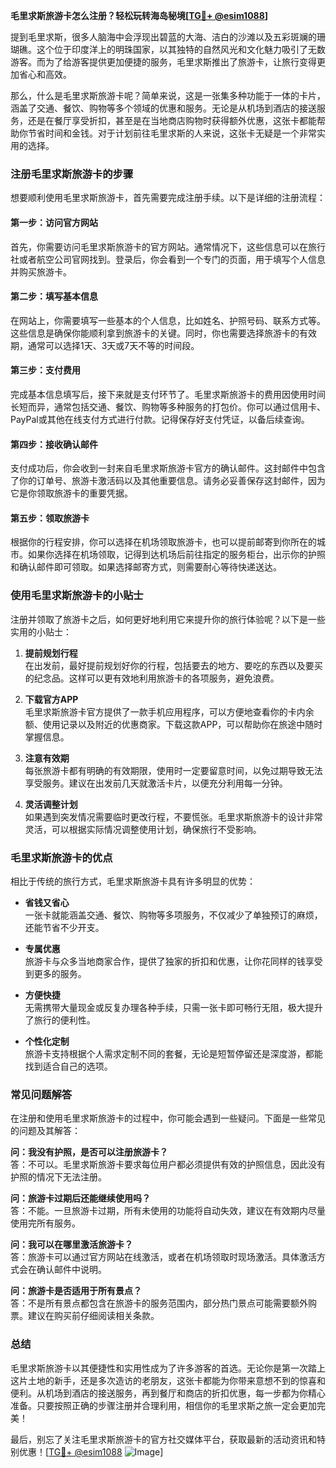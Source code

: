 **毛里求斯旅游卡怎么注册？轻松玩转海岛秘境[[TG💪+ @esim1088](https://t.me/s/esim1088)]**

提到毛里求斯，很多人脑海中会浮现出碧蓝的大海、洁白的沙滩以及五彩斑斓的珊瑚礁。这个位于印度洋上的明珠国家，以其独特的自然风光和文化魅力吸引了无数游客。而为了给游客提供更加便捷的服务，毛里求斯推出了旅游卡，让旅行变得更加省心和高效。

那么，什么是毛里求斯旅游卡呢？简单来说，这是一张集多种功能于一体的卡片，涵盖了交通、餐饮、购物等多个领域的优惠和服务。无论是从机场到酒店的接送服务，还是在餐厅享受折扣，甚至是在当地商店购物时获得额外优惠，这张卡都能帮助你节省时间和金钱。对于计划前往毛里求斯的人来说，这张卡无疑是一个非常实用的选择。

### **注册毛里求斯旅游卡的步骤**

想要顺利使用毛里求斯旅游卡，首先需要完成注册手续。以下是详细的注册流程：

#### **第一步：访问官方网站**
首先，你需要访问毛里求斯旅游卡的官方网站。通常情况下，这些信息可以在旅行社或者航空公司官网找到。登录后，你会看到一个专门的页面，用于填写个人信息并购买旅游卡。

#### **第二步：填写基本信息**
在网站上，你需要填写一些基本的个人信息，比如姓名、护照号码、联系方式等。这些信息是确保你能顺利拿到旅游卡的关键。同时，你也需要选择旅游卡的有效期，通常可以选择1天、3天或7天不等的时间段。

#### **第三步：支付费用**
完成基本信息填写后，接下来就是支付环节了。毛里求斯旅游卡的费用因使用时间长短而异，通常包括交通、餐饮、购物等多种服务的打包价。你可以通过信用卡、PayPal或其他在线支付方式进行付款。记得保存好支付凭证，以备后续查询。

#### **第四步：接收确认邮件**
支付成功后，你会收到一封来自毛里求斯旅游卡官方的确认邮件。这封邮件中包含了你的订单号、旅游卡激活码以及其他重要信息。请务必妥善保存这封邮件，因为它是你领取旅游卡的重要凭据。

#### **第五步：领取旅游卡**
根据你的行程安排，你可以选择在机场领取旅游卡，也可以提前邮寄到你所在的城市。如果你选择在机场领取，记得到达机场后前往指定的服务柜台，出示你的护照和确认邮件即可领取。如果选择邮寄方式，则需要耐心等待快递送达。

### **使用毛里求斯旅游卡的小贴士**

注册并领取了旅游卡之后，如何更好地利用它来提升你的旅行体验呢？以下是一些实用的小贴士：

1. **提前规划行程**  
   在出发前，最好提前规划好你的行程，包括要去的地方、要吃的东西以及要买的纪念品。这样可以更有效地利用旅游卡的各项服务，避免浪费。

2. **下载官方APP**  
   毛里求斯旅游卡官方提供了一款手机应用程序，可以方便地查看你的卡内余额、使用记录以及附近的优惠商家。下载这款APP，可以帮助你在旅途中随时掌握信息。

3. **注意有效期**  
   每张旅游卡都有明确的有效期限，使用时一定要留意时间，以免过期导致无法享受服务。建议在出发前几天就激活卡片，以便充分利用每一分钟。

4. **灵活调整计划**  
   如果遇到突发情况需要临时更改行程，不要慌张。毛里求斯旅游卡的设计非常灵活，可以根据实际情况调整使用计划，确保旅行不受影响。

### **毛里求斯旅游卡的优点**

相比于传统的旅行方式，毛里求斯旅游卡具有许多明显的优势：

- **省钱又省心**  
  一张卡就能涵盖交通、餐饮、购物等多项服务，不仅减少了单独预订的麻烦，还能节省不少开支。
  
- **专属优惠**  
  旅游卡与众多当地商家合作，提供了独家的折扣和优惠，让你花同样的钱享受到更多的服务。

- **方便快捷**  
  无需携带大量现金或反复办理各种手续，只需一张卡即可畅行无阻，极大提升了旅行的便利性。

- **个性化定制**  
  旅游卡支持根据个人需求定制不同的套餐，无论是短暂停留还是深度游，都能找到适合自己的选项。

### **常见问题解答**

在注册和使用毛里求斯旅游卡的过程中，你可能会遇到一些疑问。下面是一些常见的问题及其解答：

**问：我没有护照，是否可以注册旅游卡？**  
答：不可以。毛里求斯旅游卡要求每位用户都必须提供有效的护照信息，因此没有护照的情况下无法注册。

**问：旅游卡过期后还能继续使用吗？**  
答：不能。一旦旅游卡过期，所有未使用的功能将自动失效，建议在有效期内尽量使用完所有服务。

**问：我可以在哪里激活旅游卡？**  
答：旅游卡可以通过官方网站在线激活，或者在机场领取时现场激活。具体激活方式会在确认邮件中说明。

**问：旅游卡是否适用于所有景点？**  
答：不是所有景点都包含在旅游卡的服务范围内，部分热门景点可能需要额外购票。建议在购买前仔细阅读相关条款。

### **总结**

毛里求斯旅游卡以其便捷性和实用性成为了许多游客的首选。无论你是第一次踏上这片土地的新手，还是多次造访的老朋友，这张卡都能为你带来意想不到的惊喜和便利。从机场到酒店的接送服务，再到餐厅和商店的折扣优惠，每一步都为你精心准备。只要按照正确的步骤注册并合理利用，相信你的毛里求斯之旅一定会更加完美！

最后，别忘了关注毛里求斯旅游卡的官方社交媒体平台，获取最新的活动资讯和特别优惠！[[TG💪+ @esim1088](https://t.me/s/esim1088) ![Image](https://i.postimg.cc/4NQfJmqS/Snipaste-2025-05-13-00-14-12.png)]